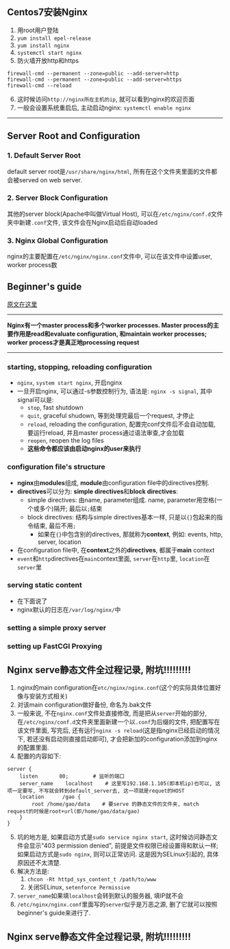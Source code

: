 ## Centos7安装Nginx
1. 用root用户登陆
2. ```yum install epel-release```
3. ```yum install nginx```
4. ```systemctl start nginx```
5. 防火墙开放http和https
```
firewall-cmd --permanent --zone=public --add-server=http
firewall-cmd --permanent --zone=public --add-server=https
firewall-cmd --reload
```
6. 这时候访问```http://nginx所在主机的ip```, 就可以看到nginx的欢迎页面
7. 一般会设置系统重启后, 主动启动nginx: ```systemctl enable nginx```

-----

## Server Root and Configuration
### 1. Default Server Root
default server root是```/usr/share/nginx/html```, 所有在这个文件夹里面的文件都会被served on web server.

### 2. Server Block Configuration
其他的server block(Apache中叫做Virtual Host), 可以在```/etc/nginx/conf.d```文件夹中新建```.conf```文件, 该文件会在Nginx启动后自动loaded

### 3. Nginx Global Configuration
nginx的主要配置在```/etc/nginx/nginx.conf```文件中, 可以在该文件中设置user, worker process数

## Beginner's guide

[原文在这里](http://nginx.org/en/docs/beginners_guide.html#conf_structure)

----

**Nginx有一个master process和多个worker processes. Master process的主要作用是read和evaluate configuration, 和maintain worker processes; worker process才是真正地processing request**

----

### starting, stopping, reloading configuration
- ```nginx```, ```system start nginx```, 开启nginx
- 一旦开启nginx, 可以通过-s参数控制行为, 语法是: ```nginx -s signal```, 其中signal可以是:
    * ```stop```, fast shutdown
    * ```quit```, graceful shudown, 等到处理完最后一个request, 才停止
    * ```reload```, reloading the configuration, 配置完conf文件后不会自动加载, 要运行reload, 并且master process通过语法审查,才会加载
    * ```reopen```, reopen the log files
    * **这些命令都应该由启动nginx的user来执行**

### configuration file's structure

- **nginx**由**modules**组成, **module**由configuration file中的directives控制.
- **directives**可以分为: **simple directives**和**block directives**:
    * simple directives: 由name, parameter组成. name, parameter用空格(一个或多个)隔开; 最后以```;```结束
    * block directives: 结构与simple directives基本一样, 只是以```{}```包起来的指令结束, 最后不用```;```
        + 如果在```{}```中包含别的directives, 那就称为**context**, 例如: events, http, server, location 
- 在configuration file中, 在**context**之外的**directives**, 都属于**main** context
- ```event```和```http```directives在```main```context里面, ```server```在```http```里, ```location```在```server```里

### serving static content

- 在下面说了
- nginx默认的日志在```/var/log/nginx/```中

### setting a simple proxy server

### setting up FastCGI Proxying


## Nginx serve静态文件全过程记录, 附坑!!!!!!!!!
1. nginx的main configuration在```etc/nginx/nginx.conf```(这个的实际具体位置好像与安装方式相关)
2. 对该main configuration做好备份, 命名为.bak文件
3. 一般来说, 不在```nginx.conf```文件处直接修改, 而是把从```server```开始的部分, 在```/etc/nginx/conf.d```文件夹里面新建一个以```.conf```为后缀的文件, 把配置写在该文件里面, 写完后, 还有运行```nginx -s reload```(这是指nginx已经启动的情况下, 若还没有启动则直接启动即可), 才会把新加的configuration添加到nginx的配置里面.
4. 配置的内容如下:
```
server {
    listen       80;        # 监听的端口
    server_name    localhost    # 这里写192.168.1.105(即本机ip)也可以, 这项一定要写, 不写就会转到default_server去, 这一项就是requet的HOST
    location      /gao {
        root /home/gao/data    # 要serve 的静态文件的文件夹, match request的时候是root+url(即/home/gao/data/gao)
    }
}
```
5. 坑的地方是, 如果启动方式是```sudo service nginx start```, 这时候访问静态文件会显示"403 permission denied", 前提是文件权限已经设置得和默认一样; 如果启动方式是```sudo nginx```, 则可以正常访问. 这是因为SELinux引起的, 具体原因还不太清楚.
6. 解决方法是:
    1. ```chcon -Rt httpd_sys_content_t /path/to/www```
    2. 关闭SELinux, ```setenforce Permissive```
7. ```server_name```如果填```localhost```会转到默认的服务器, 填IP就不会
8. ```/etc/nginx/nginx.conf```里面写的```server```似乎是万恶之源, 删了它就可以按照beginner's guide来进行了.

## Nginx serve静态文件全过程记录, 附坑!!!!!!!!!